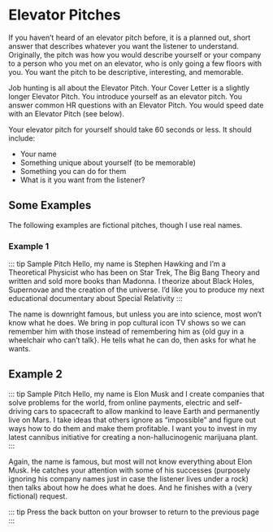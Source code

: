# Elevator Pitches

If you haven’t heard of an elevator pitch before, it is a planned out, short answer that describes whatever you want the listener to understand. Originally, the pitch was how you would describe yourself or your company to a person who you met on an elevator, who is only going a few floors with you. You want the pitch to be descriptive, interesting, and memorable.

Job hunting is all about the Elevator Pitch. Your Cover Letter is a slightly longer Elevator Pitch. You introduce yourself as an elevator pitch. You answer common HR questions with an Elevator Pitch. You would speed date with an Elevator Pitch (see below).

Your elevator pitch for yourself should take 60 seconds or less. It should include:
- Your name
- Something unique about yourself (to be memorable)
- Something you can do for them
-  What is it you want from the listener?

## Some Examples

The following examples are fictional pitches, though I use real names.
### Example 1
::: tip Sample Pitch
Hello, my name is Stephen Hawking and I’m a Theoretical Physicist who has been on Star Trek, The Big Bang Theory and written and sold more books than Madonna. I theorize about Black Holes, Supernovae and the creation of the universe. I’d like you to produce my next educational documentary about Special Relativity
:::

The name is downright famous, but unless you are into science, most won’t know what he does. We bring in pop cultural icon TV shows so we can remember him with those instead of remembering him as {old guy in a wheelchair who can’t talk}. He tells what he can do, then asks for what he wants.

## Example 2
::: tip Sample Pitch
Hello, my name is Elon Musk and I create companies that solve problems for the world, from online payments, electric and self-driving cars to spacecraft to allow mankind to leave Earth and permanently live on Mars. I take ideas that others ignore as “impossible” and figure out ways how to do them and make them profitable. I want you to invest in my latest cannibus initiative for creating a non-hallucinogenic marijuana plant.
:::

Again, the name is famous, but most will not know everything about Elon Musk. He catches your attention with some of his successes (purposely ignoring his company names just in case the listener lives under a rock) then talks about how he does what he does. And he finishes with a (very fictional) request.


::: tip
Press the back button on your browser to return to the previous page
:::